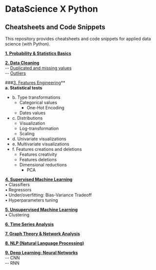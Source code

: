 # DataScience X Python

## Cheatsheets and Code Snippets

This repository provides cheatsheets and code snippets for applied data science (with Python).

**[1. Probability & Statistics Basics](I.%20Probability%20and%20Statistics%20Basics)**  

**[2. Data Cleaning](II.%20Data%20Cleaning)**  
-- [Duplicated and missing values](Metrics)  
-- [Outliers](Models/Regressors)

###[3. Features Engineering](https://github.com/qmonmous/DataScience-X-Python/tree/master/3.%20Features%20Engineering)**  
**a. Statistical tests**  
- b. Type transformations  
    - Categorical values  
        - One-Hot Encoding  
    - Dates values  
- c. Distributions  
    - Visualization    
    - Log-transformation  
    - Scaling  
- d. Univariate visualizations  
- e. Multivariate visualizations  
- f. Features creations and deletions  
    - Features creativity  
    - Features deletions  
    - Dimensional reductions  
        - PCA  

**[4. Supervised Machine Learning](https://github.com/qmonmous/DataScience-X-Python/tree/master/4.%20Supervised%20Modeling)**  
• Classifiers  
• Regressors  
• Under/overfitting: Bias-Variance Tradeoff  
• Hyperparameters tuning  

**[5. Unsupervised Machine Learning](https://github.com/qmonmous/DataScience-X-Python/tree/master/5.%20Unsupervised%20Machine%20Learning)**  
• Clustering  

**[6. Time Series Analysis](#six)**  

**[7. Graph Theory & Network Analysis](#six)**  

**[8. NLP (Natural Language Processing)](#six)**  

**[9. Deep Learning: Neural Networks](#six)**  
-- CNN  
-- RNN  
